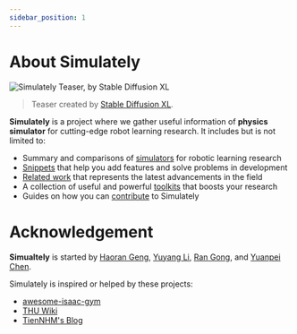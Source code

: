 ```yaml
---
sidebar_position: 1
---
```


# About Simulately

![Simulately Teaser, by Stable Diffusion XL](/img/teaser.jpg)

> Teaser created by [Stable Diffusion XL](https://stability.ai/stable-diffusion).

**Simulately** is a project where we gather useful information of **physics simulator** for cutting-edge robot learning research. It includes but is not limited to:

- Summary and comparisons of [simulators](./category/simulators) for robotic learning research
- [Snippets](./category/snippets) that help you add features and solve problems in development
- [Related work](/related) that represents the latest advancements in the field
- A collection of useful and powerful [toolkits](./category/toolkits) that boosts your research
- Guides on how you can [contribute](./contribute) to Simulately

# Acknowledgement

**Simualtely** is started by [Haoran Geng](https://geng-haoran.github.io/), [Yuyang Li](https://yuyangli.com/), [Ran Gong](https://nikepupu.github.io/), and [Yuanpei Chen](https://cypypccpy.github.io/).

Simulately is inspired or helped by these projects:

- [awesome-isaac-gym](https://github.com/wangcongrobot/awesome-isaac-gym)
- [THU Wiki](https://thu.wiki/)
- [TienNHM's Blog](https://github.com/TienNHM/tiennhm.github.io)
